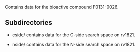 Contains data for the bioactive compound F0131-0026.

## Subdirectories

- cside/ contains data for the C-side search space on rv1821.

- nside/ contains data for the N-side search space on rv1821.

